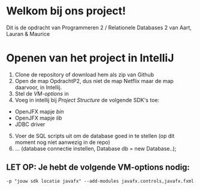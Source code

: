 # Welkom bij ons project!
Dit is de opdracht van Programmeren 2 / Relationele Databases 2 van Aart, Lauran & Maurice

# Openen van het project in IntelliJ
1. Clone de repository of download hem als zip van Github
2. Open de map OpdrachtP2, dus niet de map Netflix maar de map daarvoor, in Intellij.
3. Stel de _VM-options_ in
4. Voeg in intellij bij _Project Structure_ de volgende SDK's toe:
- OpenJFX mapje _bin_
- OpenJFX mapje _lib_
- JDBC driver
5. Voer de SQL scripts uit om de database goed in te stellen (op dit moment nog niet aanwezig in de repo)
6. ... (database connectie instellen, Database db = new Database..);

## LET OP: Je hebt de volgende VM-options nodig:
```
-p "jouw sdk locatie javafx" --add-modules javafx.controls,javafx.fxml
```
